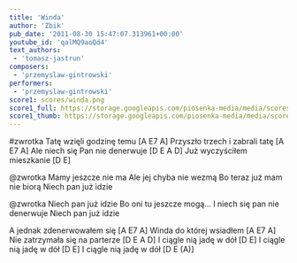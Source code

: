 ```yaml
---
title: 'Winda'
author: 'Zbik'
pub_date: '2011-08-30 15:47:07.313961+00:00'
youtube_id: 'qalMQ9aoQd4'
text_authors:
 - 'tomasz-jastrun'
composers:
 - 'przemyslaw-gintrowski'
performers:
 - 'przemyslaw-gintrowski'
score1: scores/winda.png
score1_full: https://storage.googleapis.com/piosenka-media/media/scores/winda.png
score1_thumb: https://storage.googleapis.com/piosenka-media/media/scores/winda.png.180x0_q85_upscale.jpg
---
```


#zwrotka
Tatę wzięli godzinę temu [A E7 A]
Przyszło trzech i zabrali tatę [A E7 A]
Ale niech się Pan nie denerwuje [D E A D]
Już wyczyściłem mieszkanie [D E]

@zwrotka
Mamy jeszcze nie ma
Ale jej chyba nie wezmą
Bo teraz już mam nie biorą
Niech pan już idzie

@zwrotka
Niech pan już idzie
Bo oni tu jeszcze mogą...
I niech się pan nie denerwuje
Niech pan już idzie

A jednak zdenerwowałem się [A E7 A]
Winda do której wsiadłem [A E7 A]
Nie zatrzymała się na parterze [D E A D]
I ciągle nią jadę w dół [D E]
I ciągle nią jadę w dół [D E]
I ciągle nią jadę w dół [D E (A)]